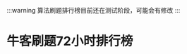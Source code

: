 <script setup>
import CustomComponent from '/components/nowcoderRank72.vue'
// console.log(CustomComponent)

</script>
:::warning
算法刷题排行榜目前还在测试阶段，可能会有修改
:::
# 牛客刷题72小时排行榜

<CustomComponent />